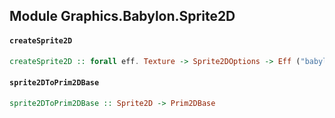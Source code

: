 ## Module Graphics.Babylon.Sprite2D

#### `createSprite2D`

``` purescript
createSprite2D :: forall eff. Texture -> Sprite2DOptions -> Eff ("babylon" :: BABYLON | eff) Sprite2D
```

#### `sprite2DToPrim2DBase`

``` purescript
sprite2DToPrim2DBase :: Sprite2D -> Prim2DBase
```


